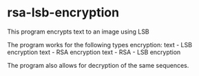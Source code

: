 # rsa-lsb-encryption
This program encrypts text to an image using LSB

The program works for the following types encryption:
  text - LSB encryption
  text - RSA encryption
  text - RSA - LSB encryption
 
The program also allows for decryption of the same sequences.
